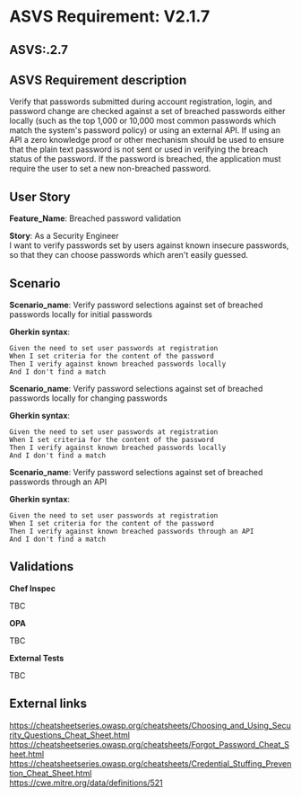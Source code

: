 # ASVS Requirement: V2.1.7

## ASVS:.2.7

## ASVS Requirement description

Verify that passwords submitted during account registration, login, and password change are checked against a set of breached passwords either locally (such as the top 1,000 or 10,000 most common passwords which match the system's password policy) or using an external API. If using an API a zero knowledge proof or other mechanism should be used to ensure that the plain text password is not sent or used in verifying the breach status of the password. If the password is breached, the application must require the user to set a new non-breached password.

## User Story

**Feature_Name**: Breached password validation

**Story**:
As a Security Engineer\
I want to verify passwords set by users against known insecure passwords,
so that they can choose passwords which aren't easily guessed.

## Scenario

**Scenario_name**: Verify password selections against set of breached passwords locally for initial passwords

**Gherkin syntax**:

```gherkin
Given the need to set user passwords at registration
When I set criteria for the content of the password
Then I verify against known breached passwords locally
And I don't find a match
```

**Scenario_name**: Verify password selections against set of breached passwords locally for changing passwords

**Gherkin syntax**:

```gherkin
Given the need to set user passwords at registration
When I set criteria for the content of the password
Then I verify against known breached passwords locally
And I don't find a match
```

**Scenario_name**: Verify password selections against set of breached passwords through an API

**Gherkin syntax**:

```gherkin
Given the need to set user passwords at registration
When I set criteria for the content of the password
Then I verify against known breached passwords through an API
And I don't find a match
```

## Validations

**Chef Inspec**

TBC

**OPA**

TBC

**External Tests**

TBC

## External links

<https://cheatsheetseries.owasp.org/cheatsheets/Choosing_and_Using_Security_Questions_Cheat_Sheet.html> \
<https://cheatsheetseries.owasp.org/cheatsheets/Forgot_Password_Cheat_Sheet.html> \
<https://cheatsheetseries.owasp.org/cheatsheets/Credential_Stuffing_Prevention_Cheat_Sheet.html> \
<https://cwe.mitre.org/data/definitions/521>
